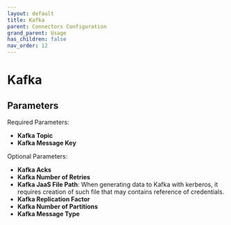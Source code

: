 ```yaml
---
layout: default
title: Kafka
parent: Connectors Configuration
grand_parent: Usage
has_children: false
nav_order: 12
---
```


# Kafka



## Parameters 

Required Parameters:

- **Kafka Topic**
- **Kafka Message Key**

Optional Parameters:

- **Kafka Acks**
- **Kafka Number of Retries**
- **Kafka JaaS File Path**: When generating data to Kafka with kerberos, it requires creation of such file that may contains reference of credentials.
- **Kafka Replication Factor**
- **Kafka Number of Partitions**
- **Kafka Message Type**
